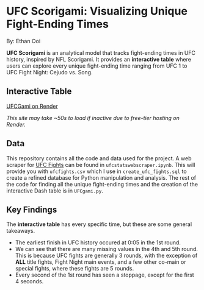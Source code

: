 # UFC Scorigami: Visualizing Unique Fight-Ending Times
By: Ethan Ooi

**UFC Scorigami** is an analytical model that tracks fight-ending times in UFC history, inspired by NFL Scorigami. It provides an **interactive table** where users can explore every unique fight-ending time ranging from UFC 1 to UFC Fight Night: Cejudo vs. Song.

## Interactive Table
[UFCGami on Render](https://ufcgami-1.onrender.com) 

*This site may take ~50s to load if inactive due to free-tier hosting on Render.*

## Data
This repository contains all the code and data used for the project. A web scraper for [UFC Fights](http://ufcstats.com/statistics/events/completed) can be found in `ufcstatswebscraper.ipynb`. This will provide you with `ufcfights.csv` which I use in `create_ufc_fights.sql` to create a refined database for Python manipulation and analysis. The rest of the code for finding all the unique fight-ending times and the creation of the interactive Dash table is in `UFCgami.py`.

## Key Findings
The **interactive table** has every specific time, but these are some general takeaways. 

- The earliest finish in UFC history occured at 0:05 in the 1st round.
- We can see that there are many missing values in the 4th and 5th round. This is because UFC fights are generally 3 rounds, with the exception of **ALL** title fights, Fight Night main events, and a few other co-main or special fights, where these fights are 5 rounds.
- Every second of the 1st round has seen a stoppage, except for the first 4 seconds.